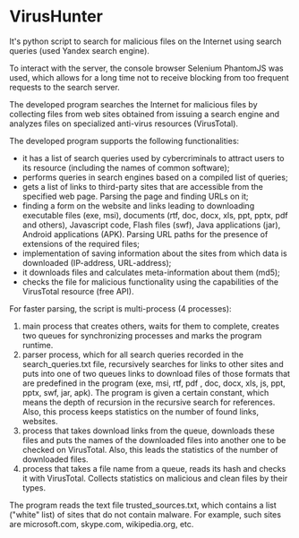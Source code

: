 # VirusHunter
It's python script to search for malicious files on the Internet using search queries (used Yandex search engine).

To interact with the server, the console browser Selenium PhantomJS was used, which allows for a long time not to receive blocking from too frequent requests to the search server.

The developed program searches the Internet for malicious files by collecting files from web sites obtained from issuing a search engine and analyzes files on specialized anti-virus resources (VirusTotal).

The developed program supports the following functionalities:
* it has a list of search queries used by cybercriminals to attract users to its resource (including the names of common software);
* performs queries in search engines based on a compiled list of queries;
* gets a list of links to third-party sites that are accessible from the specified web page. Parsing the page and finding URLs on it;
* finding a form on the website and links leading to downloading executable files (exe, msi), documents (rtf, doc, docx, xls, ppt, pptx, pdf and others), Javascript code, Flash files (swf), Java applications (jar), Android applications (APK). Parsing URL paths for the presence of extensions of the required files;
* implementation of saving information about the sites from which data is downloaded (IP-address, URL-address);
* it downloads files and calculates meta-information about them (md5);
* checks the file for malicious functionality using the capabilities of the VirusTotal resource (free API).

For faster parsing, the script is multi-process (4 processes):
1. main process that creates others, waits for them to complete, creates two queues for synchronizing processes and marks the program runtime.
2. parser process, which for all search queries recorded in the search_queries.txt file, recursively searches for links to other sites and puts into one of two queues links to download files of those formats that are predefined in the program (exe, msi, rtf, pdf , doc, docx, xls, js, ppt, pptx, swf, jar, apk). The program is given a certain constant, which means the depth of recursion in the recursive search for references. Also, this process keeps statistics on the number of found links, websites.
3. process that takes download links from the queue, downloads these files and puts the names of the downloaded files into another one to be checked on VirusTotal. Also, this leads the statistics of the number of downloaded files.
4. process that takes a file name from a queue, reads its hash and checks it with VirusTotal. Collects statistics on malicious and clean files by their types.

The program reads the text file trusted_sources.txt, which contains a list ("white" list) of sites that do not contain malware. For example, such sites are microsoft.com, skype.com, wikipedia.org, etc.
